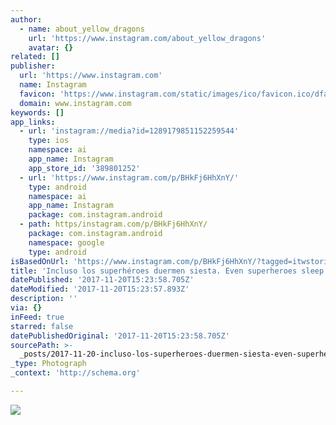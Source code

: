 ```yaml
---
author:
  - name: about_yellow_dragons
    url: 'https://www.instagram.com/about_yellow_dragons'
    avatar: {}
related: []
publisher:
  url: 'https://www.instagram.com'
  name: Instagram
  favicon: 'https://www.instagram.com/static/images/ico/favicon.ico/dfa85bb1fd63.ico'
  domain: www.instagram.com
keywords: []
app_links:
  - url: 'instagram://media?id=1289179851152259544'
    type: ios
    namespace: ai
    app_name: Instagram
    app_store_id: '389801252'
  - url: 'https://www.instagram.com/p/BHkFj6HhXnY/'
    type: android
    namespace: ai
    app_name: Instagram
    package: com.instagram.android
  - path: https/instagram.com/p/BHkFj6HhXnY/
    package: com.instagram.android
    namespace: google
    type: android
isBasedOnUrl: 'https://www.instagram.com/p/BHkFj6HhXnY/?tagged=itwstories'
title: 'Incluso los superhéroes duermen siesta. Even superheroes sleep a nap. '
datePublished: '2017-11-20T15:23:58.705Z'
dateModified: '2017-11-20T15:23:57.893Z'
description: ''
via: {}
inFeed: true
starred: false
datePublishedOriginal: '2017-11-20T15:23:58.705Z'
sourcePath: >-
  _posts/2017-11-20-incluso-los-superheroes-duermen-siesta-even-superheroes-sle.md
_type: Photograph
_context: 'http://schema.org'

---
```

![](https://imgflo.herokuapp.com/graph/2b2431f8e7ba7b0/5265ba579cfacc5fc3e205b5793ecb37/noop.jpg?input=https%3A%2F%2Fscontent-iad3-1.cdninstagram.com%2Ft51.2885-15%2Fe35%2F13573353_595291287315786_1700178043_n.jpg)